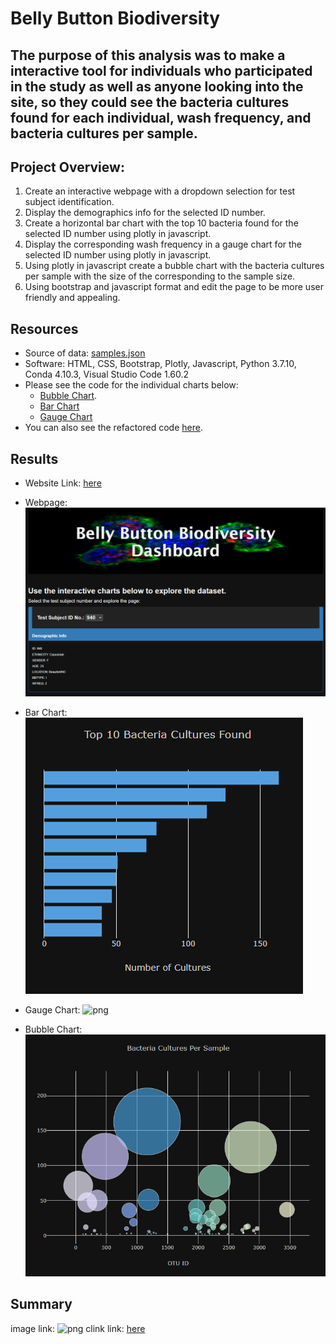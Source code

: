 # Belly Button Biodiversity

## The purpose of this analysis was to make a interactive tool for individuals who participated in the study as well as anyone looking into the site, so they could see the bacteria cultures found for each individual, wash frequency, and bacteria cultures per sample.

## Project Overview:
1. Create an interactive webpage with a dropdown selection for test subject identification.
2. Display the demographics info for the selected ID number.
3. Create a horizontal bar chart with the top 10 bacteria found for the selected ID number using plotly in javascript.
4. Display the corresponding wash frequency in a gauge chart for the selected ID number using plotly in javascript.
5. Using plotly in javascript create a bubble chart with the bacteria cultures per sample with the size of the corresponding to the sample size.
6. Using bootstrap and javascript format and edit the page to be more user friendly and appealing. 

## Resources
- Source of data: [samples.json](https://github.com/mthalken/Belly_Button_Biodiversity/blob/main/samples.json)
- Software: HTML, CSS, Bootstrap, Plotly, Javascript, Python 3.7.10, Conda 4.10.3, Visual Studio Code 1.60.2
- Please see the code for the individual charts below:
    - [Bubble Chart](https://github.com/mthalken/Belly_Button_Biodiversity/blob/main/static/js/bubble.js).
    - [Bar Chart](https://github.com/mthalken/Belly_Button_Biodiversity/blob/main/static/js/bar.js)
    - [Gauge Chart](https://github.com/mthalken/Belly_Button_Biodiversity/blob/main/static/js/guage.js)
- You can also see the refactored code [here](https://github.com/mthalken/Belly_Button_Biodiversity/blob/main/static/js/charts.js).

## Results 
- Website Link: [here](https://mthalken.github.io/Belly_Button_Biodiversity/)

- Webpage:
![png](https://github.com/mthalken/Belly_Button_Biodiversity/blob/main/static/images/main.png)

- Bar Chart:
![png](https://github.com/mthalken/Belly_Button_Biodiversity/blob/main/static/images/bar.png)

- Gauge Chart:
![png](link)

- Bubble Chart:
![png](https://github.com/mthalken/Belly_Button_Biodiversity/blob/main/static/images/bubble.png)


## Summary




image link: ![png](link)
clink link: [here](link)

